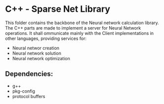 # C++ - Sparse Net Library
This folder contains the backbone of the Neural network calculation library. 
The C++ parts are made to implement a server for Neural Network operations.
It shall ommunicate mainly with the Client implementations in other languages, 
providing services for: 

 - Neural networ creation
 - Neural network solution 
 - Neural network optimization

## Dependencies: 

 - g++
 - pkg-config
 - protocol buffers